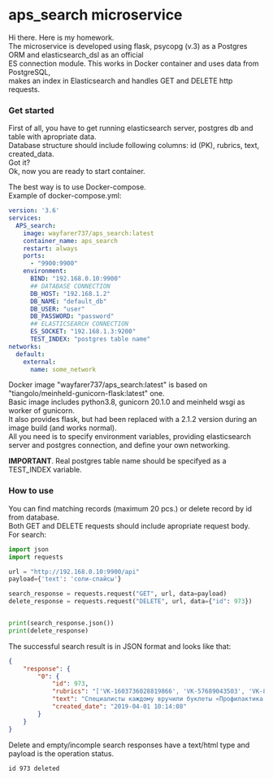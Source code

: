 # aps_search microservice  
  
Hi there. Here is my homework.  
The microservice is developed using flask, psycopg (v.3) as a Postgres ORM and elasticsearch_dsl as an official  
ES connection module. This works in Docker container and uses data from PostgreSQL,  
makes an index in Elasticsearch and handles GET and DELETE http requests.  
  
### Get started
First of all, you have to get running elasticsearch server, postgres db and table with apropriate data.  
Database structure should include following columns: id (PK), rubrics, text, created_data.  
Got it?  
Ok, now you are ready to start container.  
  
The best way is to use Docker-compose.  
Example of docker-compose.yml:
```yml
version: '3.6'
services:
  APS_search:
    image: wayfarer737/aps_search:latest
    container_name: aps_search
    restart: always
    ports:
      - "9900:9900"
    environment:
      BIND: "192.168.0.10:9900"
      ## DATABASE CONNECTION
      DB_HOST: "192.168.1.2"
      DB_NAME: "default_db"
      DB_USER: "user"
      DB_PASSWORD: "password"
      ## ELASTICSEARCH CONNECTION
      ES_SOCKET: "192.168.1.3:9200"
      TEST_INDEX: "postgres table name"
networks:
  default:
    external:
      name: some_network
```
Docker image "wayfarer737/aps_search:latest" is based on "tiangolo/meinheld-gunicorn-flask:latest" one.  
Basic image includes python3.8, gunicorn 20.1.0 and meinheld wsgi as worker of gunicorn.  
It also provides flask, but had been replaced with a 2.1.2 version during an image build (and works normal).  
All you need is to specify environment variables, providing elasticsearch server and postgres connection, and define your own networking.  
  
**IMPORTANT**. Real postgres table name should be specifyed as a TEST_INDEX variable.   

### How to use  
You can find matching records (maximum 20 pcs.) or delete record by id from database.  
Both GET and DELETE requests should include apropriate request body.  
For search:  
```python
import json
import requests

url = "http://192.168.0.10:9900/api"
payload={'text': 'соли-спайсы'}

search_response = requests.request("GET", url, data=payload)
delete_response = requests.request("DELETE", url, data={"id": 973})


print(search_response.json())
print(delete_response)

```
The successful search result is in JSON format and looks like that:  
  
```json
{
    "response": {
        "0": {
            "id": 973,
            "rubrics": "['VK-1603736028819866', 'VK-57689043503', 'VK-81354963712']",
            "text": "Специалисты каждому вручили буклеты «Профилактика туберкулеза», «Подростковый суицид», «НЕТ спайсам»",
            "created_date": "2019-04-01 10:14:08"
        }
    }
}
```
Delete and empty/incomple search responses have a text/html type and payload is the operation status.

```
id 973 deleted
```



